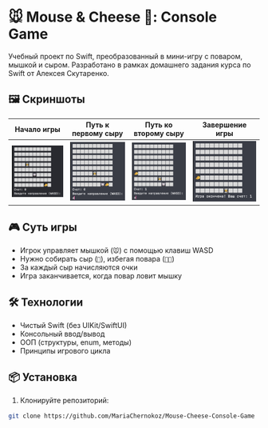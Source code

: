 # 🐭 Mouse & Cheese 🧀: Console Game

Учебный проект по Swift, преобразованный в мини-игру с поваром, мышкой и сыром. 
Разработано в рамках домашнего задания курса по Swift от Алексея Скутаренко.

## 🖼 Скриншоты
| Начало игры | Путь к первому сыру | Путь ко второму сыру | Завершение игры |
|-------------|---------------------|----------------------|-----------------|
| <img src="Screenshots/game_start.png" width="200" alt="Экран начала"> | <img src="Screenshots/way_to_cheese.png" width="200" alt="Поиск 1-го сыра"> | <img src="Screenshots/way_to_cheese_2.png" width="200" alt="Поиск 2-го сыра"> | <img src="Screenshots/game_end.png" width="200" alt="Экран завершения"> |

## 🎮 Суть игры
- Игрок управляет мышкой (`🐭`) с помощью клавиш WASD
- Нужно собирать сыр (`🧀`), избегая повара (`👨‍🍳`)
- За каждый сыр начисляются очки
- Игра заканчивается, когда повар ловит мышку

## 🛠 Технологии
- Чистый Swift (без UIKit/SwiftUI)
- Консольный ввод/вывод
- ООП (структуры, enum, методы)
- Принципы игрового цикла

## 📦 Установка
1. Клонируйте репозиторий:
```bash
git clone https://github.com/MariaChernokoz/Mouse-Cheese-Console-Game
